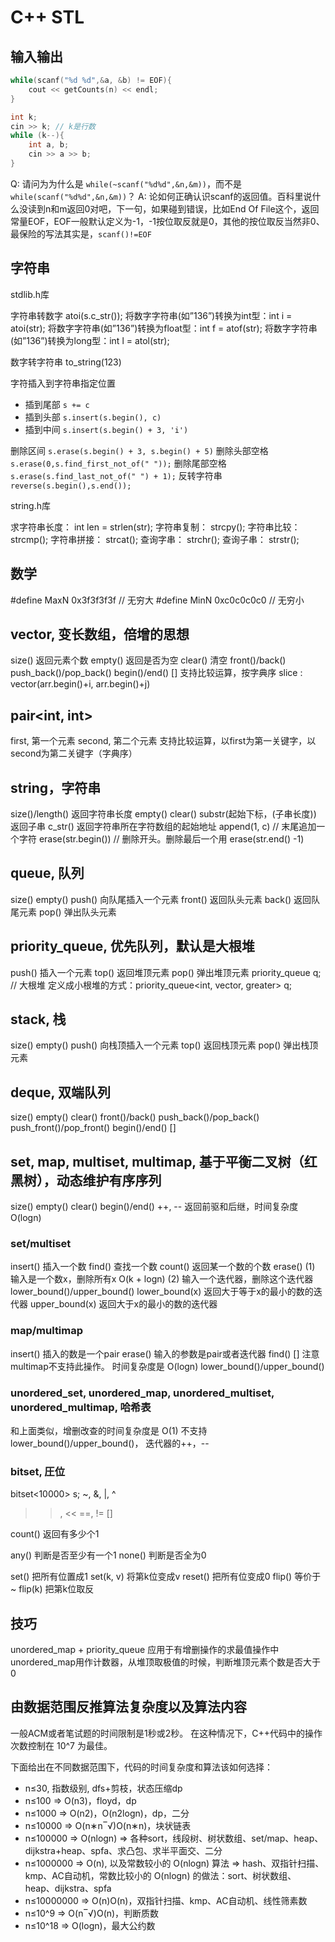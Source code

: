 # C++ STL

## 输入输出

```cpp
while(scanf("%d %d",&a, &b) != EOF){
    cout << getCounts(n) << endl;
}
```

```cpp
int k;
cin >> k; // k是行数
while (k--){
    int a, b;
    cin >> a >> b;
}
```

Q: 请问为为什么是 `while(~scanf("%d%d",&n,&m))`，而不是 `while(scanf("%d%d",&n,&m))`？
A: 论如何正确认识scanf的返回值。百科里说什么没读到n和m返回0对吧，下一句，如果碰到错误，比如End Of File这个，返回常量EOF，EOF一般默认定义为-1，-1按位取反就是0，其他的按位取反当然非0、最保险的写法其实是，`scanf()!=EOF`

## 字符串

stdlib.h库

字符串转数字 atoi(s.c_str());
将数字字符串(如”136”)转换为int型：int i = atoi(str);
将数字字符串(如”136”)转换为float型：int f = atof(str);
将数字字符串(如”136”)转换为long型：int l = atol(str);

数字转字符串 to_string(123)

字符插入到字符串指定位置

- 插到尾部 `s += c`
- 插到头部 `s.insert(s.begin(), c)`
- 插到中间 `s.insert(s.begin() + 3, 'i')`

删除区间 `s.erase(s.begin() + 3, s.begin() + 5)`
删除头部空格`s.erase(0,s.find_first_not_of(" "));`
删除尾部空格`s.erase(s.find_last_not_of(" ") + 1);`
反转字符串 `reverse(s.begin(),s.end());`

string.h库

求字符串长度： int len = strlen(str);
字符串复制： strcpy();
字符串比较： strcmp();
字符串拼接： strcat();
查询字串： strchr();
查询子串： strstr();

## 数学

#define MaxN  0x3f3f3f3f // 无穷大
#define MinN  0xc0c0c0c0 // 无穷小

## vector, 变长数组，倍增的思想

size()  返回元素个数
empty()  返回是否为空
clear()  清空
front()/back()
push_back()/pop_back()
begin()/end()
[]
支持比较运算，按字典序
slice : vector<int>(arr.begin()+i, arr.begin()+j)

## pair<int, int>

first, 第一个元素
second, 第二个元素
支持比较运算，以first为第一关键字，以second为第二关键字（字典序）

## string，字符串

size()/length()  返回字符串长度
empty()
clear()
substr(起始下标，(子串长度))  返回子串
c_str()  返回字符串所在字符数组的起始地址
append(1, c) // 末尾追加一个字符
erase(str.begin()) // 删除开头。删除最后一个用     erase(str.end() -1)

## queue, 队列

size()
empty()
push()  向队尾插入一个元素
front()  返回队头元素
back()  返回队尾元素
pop()  弹出队头元素

## priority_queue, 优先队列，默认是大根堆

push()  插入一个元素
top()  返回堆顶元素
pop()  弹出堆顶元素
priority_queue<int> q; // 大根堆
定义成小根堆的方式：priority_queue<int, vector<int>, greater<int>> q;

## stack, 栈

size()
empty()
push()  向栈顶插入一个元素
top()  返回栈顶元素
pop()  弹出栈顶元素

## deque, 双端队列

size()
empty()
clear()
front()/back()
push_back()/pop_back()
push_front()/pop_front()
begin()/end()
[]

## set, map, multiset, multimap, 基于平衡二叉树（红黑树），动态维护有序序列

size()
empty()
clear()
begin()/end()
++, -- 返回前驱和后继，时间复杂度 O(logn)

### set/multiset

insert()  插入一个数
find()  查找一个数
count()  返回某一个数的个数
erase()
    (1) 输入是一个数x，删除所有x   O(k + logn)
    (2) 输入一个迭代器，删除这个迭代器
lower_bound()/upper_bound()
    lower_bound(x)  返回大于等于x的最小的数的迭代器
    upper_bound(x)  返回大于x的最小的数的迭代器

### map/multimap

insert()  插入的数是一个pair
erase()  输入的参数是pair或者迭代器
find()
[]  注意multimap不支持此操作。 时间复杂度是 O(logn)
lower_bound()/upper_bound()

### unordered_set, unordered_map, unordered_multiset, unordered_multimap, 哈希表

和上面类似，增删改查的时间复杂度是 O(1)
不支持 lower_bound()/upper_bound()， 迭代器的++，--

### bitset, 圧位

bitset<10000> s;
~, &, |, ^
>>, <<
==, !=
[]

count()  返回有多少个1

any()  判断是否至少有一个1
none()  判断是否全为0

set()  把所有位置成1
set(k, v)  将第k位变成v
reset()  把所有位变成0
flip()  等价于~
flip(k) 把第k位取反

## 技巧

unordered_map + priority_queue 应用于有增删操作的求最值操作中
unordered_map用作计数器，从堆顶取极值的时候，判断堆顶元素个数是否大于0

## 由数据范围反推算法复杂度以及算法内容

一般ACM或者笔试题的时间限制是1秒或2秒。
在这种情况下，C++代码中的操作次数控制在 10^7 为最佳。

下面给出在不同数据范围下，代码的时间复杂度和算法该如何选择：

- n≤30, 指数级别, dfs+剪枝，状态压缩dp
- n≤100 => O(n3)，floyd，dp
- n≤1000 => O(n2)，O(n2logn)，dp，二分
- n≤10000 => O(n∗n‾√)O(n∗n)，块状链表
- n≤100000 => O(nlogn) => 各种sort，线段树、树状数组、set/map、heap、dijkstra+heap、spfa、求凸包、求半平面交、二分
- n≤1000000 => O(n), 以及常数较小的 O(nlogn) 算法 => hash、双指针扫描、kmp、AC自动机，常数比较小的 O(nlogn) 的做法：sort、树状数组、heap、dijkstra、spfa
- n≤10000000 => O(n)O(n)，双指针扫描、kmp、AC自动机、线性筛素数
- n≤10^9 => O(n‾√)O(n)，判断质数
- n≤10^18 => O(logn)，最大公约数
